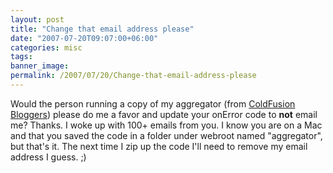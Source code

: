 ```yaml
---
layout: post
title: "Change that email address please"
date: "2007-07-20T09:07:00+06:00"
categories: misc 
tags: 
banner_image: 
permalink: /2007/07/20/Change-that-email-address-please
---
```


Would the person running a copy of my aggregator (from <a href="http://www.coldfusionbloggers.org">ColdFusion Bloggers</a>) please do me a favor and update your onError code to <b>not</b> email me? Thanks. I woke up with 100+ emails from you. I know you are on a Mac and that you saved the code in a folder under webroot named "aggregator", but that's it. The next time I zip up the code I'll need to remove my email address I guess. ;)